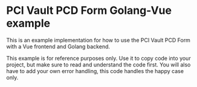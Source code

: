 # PCI Vault PCD Form Golang-Vue example

This is an example implementation for how to use the PCI Vault PCD Form
with a Vue frontend and Golang backend.

This example is for reference purposes only. Use it to copy code into your
project, but make sure to read and understand the code first. You will also
have to add your own error handling, this code handles the happy case only.
